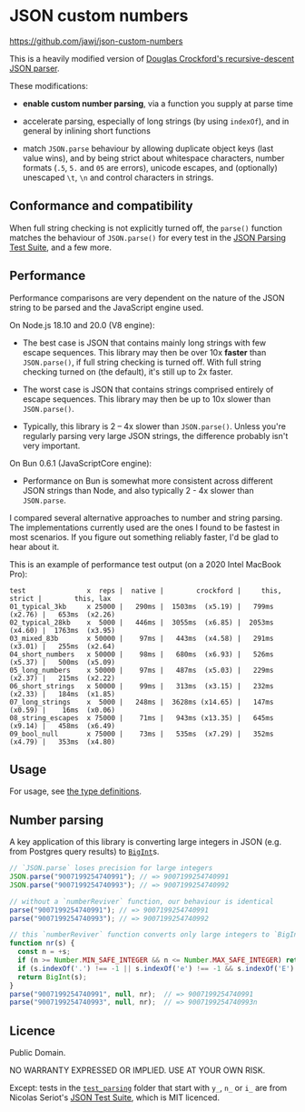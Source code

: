 # JSON custom numbers

https://github.com/jawj/json-custom-numbers

This is a heavily modified version of [Douglas Crockford's recursive-descent JSON parser](https://github.com/douglascrockford/JSON-js/blob/03157639c7a7cddd2e9f032537f346f1a87c0f6d/json_parse.js). 

These modifications:

* **enable custom number parsing**, via a function you supply at parse time

* accelerate parsing, especially of long strings (by using `indexOf`), and in general by inlining short functions

* match `JSON.parse` behaviour by allowing duplicate object keys (last value wins), and by being strict about whitespace characters, number formats (`.5`, `5.` and `05` are errors), unicode escapes, and (optionally) unescaped `\t`, `\n` and control characters in strings.

## Conformance and compatibility

When full string checking is not explicitly turned off, the `parse()` function matches the behaviour of `JSON.parse()` for every test in the [JSON Parsing Test Suite](https://github.com/nst/JSONTestSuite), and a few more.

## Performance

Performance comparisons are very dependent on the nature of the JSON string to be parsed and the JavaScript engine used. 

On Node.js 18.10 and 20.0 (V8 engine):

* The best case is JSON that contains mainly long strings with few escape sequences. This library may then be over 10x **faster** than `JSON.parse()`, if full string checking is turned off. With full string checking turned on (the default), it's still up to 2x faster.

* The worst case is JSON that contains strings comprised entirely of escape sequences. This library may then be up to 10x slower than `JSON.parse()`.

* Typically, this library is 2 – 4x slower than `JSON.parse()`. Unless you're regularly parsing very large JSON strings, the difference probably isn't very important.

On Bun 0.6.1 (JavaScriptCore engine):

* Performance on Bun is somewhat more consistent across different JSON strings than Node, and also typically 2 - 4x slower than `JSON.parse`.

I compared several alternative approaches to number and string parsing. The implementations currently used are the ones I found to be fastest in most scenarios. If you figure out something reliably faster, I'd be glad to hear about it.

This is an example of performance test output (on a 2020 Intel MacBook Pro):

```
test               x  reps |  native |        crockford |     this, strict |        this, lax
01_typical_3kb     x 25000 |   290ms |  1503ms  (x5.19) |   799ms  (x2.76) |   653ms  (x2.26)
02_typical_28kb    x  5000 |   446ms |  3055ms  (x6.85) |  2053ms  (x4.60) |  1763ms  (x3.95)
03_mixed_83b       x 50000 |    97ms |   443ms  (x4.58) |   291ms  (x3.01) |   255ms  (x2.64)
04_short_numbers   x 50000 |    98ms |   680ms  (x6.93) |   526ms  (x5.37) |   500ms  (x5.09)
05_long_numbers    x 50000 |    97ms |   487ms  (x5.03) |   229ms  (x2.37) |   215ms  (x2.22)
06_short_strings   x 50000 |    99ms |   313ms  (x3.15) |   232ms  (x2.33) |   184ms  (x1.85)
07_long_strings    x  5000 |   248ms |  3628ms (x14.65) |   147ms  (x0.59) |    16ms  (x0.06)
08_string_escapes  x 75000 |    71ms |   943ms (x13.35) |   645ms  (x9.14) |   458ms  (x6.49)
09_bool_null       x 75000 |    73ms |   535ms  (x7.29) |   352ms  (x4.79) |   353ms  (x4.80)
```

## Usage

For usage, see [the type definitions](dist/index.d.ts).

## Number parsing

A key application of this library is converting large integers in JSON (e.g. from Postgres query results) to [`BigInt`](https://developer.mozilla.org/en-US/docs/Web/JavaScript/Reference/Global_Objects/BigInt)s.

```javascript
// `JSON.parse` loses precision for large integers
JSON.parse("9007199254740991"); // => 9007199254740991
JSON.parse("9007199254740993"); // => 9007199254740992

// without a `numberReviver` function, our behaviour is identical
parse("9007199254740991"); // => 9007199254740991
parse("9007199254740993"); // => 9007199254740992

// this `numberReviver` function converts only large integers to `BigInt`
function nr(s) {
  const n = +s;
  if (n >= Number.MIN_SAFE_INTEGER && n <= Number.MAX_SAFE_INTEGER) return n;
  if (s.indexOf('.') !== -1 || s.indexOf('e') !== -1 && s.indexOf('E') !== -1) return n;
  return BigInt(s);
}
parse("9007199254740991", null, nr);  // => 9007199254740991
parse("9007199254740993", null, nr);  // => 9007199254740993n
```

## Licence

Public Domain.

NO WARRANTY EXPRESSED OR IMPLIED. USE AT YOUR OWN RISK.

Except: tests in the [`test_parsing`](test/test_parsing/) folder that start with `y_`, `n_` or `i_` are from Nicolas Seriot's [JSON Test Suite](https://github.com/nst/JSONTestSuite), which is MIT licenced.
